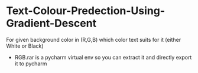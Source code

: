 # Text-Colour-Predection-Using-Gradient-Descent
For given background color  in (R,G,B) which color text suits for it (either White or Black) 
- RGB.rar is a pycharm virtual env so you can extract it and directly export it to pycharm

